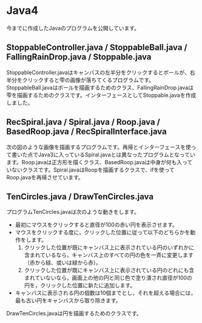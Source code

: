 # Java4
今までに作成したJavaのプログラムを公開しています。

## StoppableController.java / StoppableBall.java /  FallingRainDrop.java / Stoppable.java
StoppableController.javaはキャンバスの左半分をクリックするとボールが、右半分をクリックすると雫の画像が落ちてくるプログラムです。StoppableBall.javaはボールを描画するためのクラス、FallingRainDrop.javaは雫を描画するためのクラスです。インターフェースとしてStoppable.javaを作成しました。

## RecSpiral.java / Spiral.java / Roop.java / BasedRoop.java / RecSpiralInterface.java
次の図のような画像を描画するプログラムです。再帰とインターフェースを使って書いた点でJava3に入っているSpiral.javaとは異なったプログラムとなっています。Roop.javaは正方形を描くクラス、BasedRoop.javaは中身が何も入っていないクラスです。Spiral.javaはRoopを描画するクラスで、ifを使ってRoop.javaを再帰させています。

## TenCircles.java / DrawTenCircles.java
プログラムTenCircles.javaは次のような動きをします。

* 最初にマウスをクリックすると直径が100の赤い円を表示させます。
* マウスをクリックする度に，クリックした位置に従って以下のどちらかを動作をします。
    1. クリックした位置が既にキャンバス上に表示されている円のいずれかに含まれているなら，キャンバス上のすべての円の色を一斉に変更します（赤から緑、或いは緑から赤）。
    2. クリックした位置が既にキャンバス上に表示されている円のどれにも含まれていないなら，画面上の他の円と同じ色で塗り潰され直径が100の円を，クリックした位置に新たに追加します。
* キャンバスに表示される円の個数は10個までとし，それを超える場合には，最も古い円をキャンバスから取り除きます。

DrawTenCircles.javaは円を描画するためのクラスです。
